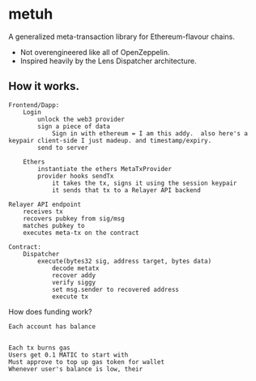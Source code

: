 metuh
=====

A generalized meta-transaction library for Ethereum-flavour chains.

 * Not overengineered like all of OpenZeppelin.
 * Inspired heavily by the Lens Dispatcher architecture.


## How it works.


```
Frontend/Dapp:
    Login
        unlock the web3 provider
        sign a piece of data
            Sign in with ethereum = I am this addy.  also here's a keypair client-side I just madeup. and timestamp/expiry.
        send to server

    Ethers
        instantiate the ethers MetaTxProvider
        provider hooks sendTx
            it takes the tx, signs it using the session keypair
            it sends that tx to a Relayer API backend

Relayer API endpoint
    receives tx
    recovers pubkey from sig/msg
    matches pubkey to 
    executes meta-tx on the contract

Contract:
    Dispatcher
        execute(bytes32 sig, address target, bytes data)
            decode metatx
            recover addy
            verify siggy
            set msg.sender to recovered address
            execute tx
```

How does funding work?

```
Each account has balance


Each tx burns gas
Users get 0.1 MATIC to start with
Must approve to top up gas token for wallet
Whenever user's balance is low, their 
```